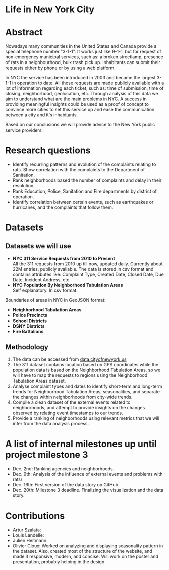 # Life in New York City

# Abstract
Nowadays many communities in the United States and Canada provide a special telephone number
"3-1-1". It works just like 9-1-1, but for request of non-emergency municipal services,
 such as: a broken streetlamp, presence of rats in a neighbourhood, bulk trash pick up.
Inhabitants can submit their requests either by phone or by using a web platform.

In NYC the service has been introduced in 2003 and became the largest 3-1-1 in operation to date.
All those requests are made publicly available with a lot of information regarding each ticket, such as:
 time of submission, time of closing, neighborhood, geolocation, etc. Through analysis of this data
 we aim to understand what are the main problems in NYC. A success in providing meaningful insights
 could be used as a proof of concept to convince more cities to set this service up and ease
 the communication between a city and it's inhabitants.

Based on our conclusions we will provide advice to the New York public service providers.

# Research questions
* Identify recurring patterns and evolution of the complaints relating to rats. Show correlation with the complaints to the Department of Sanitation.
* Rank neighborhoods based the number of complaints and delay in their resolution.
* Rank Education, Police, Sanitation and Fire departments by district of operation.
* Identify correlation between certain events, such as earthquakes or hurricanes, and the complaints that follow them.

# Datasets
## Datasets we will use
- **NYC 311 Service Requests from 2010 to Present**\
All the 311 requests from 2010 up till now, updated daily. Currently about 22M entries, publicly available.
The data is stored in csv format and contains attributes like: Complaint Type, Created Date, Closed Date, Due Date,
Incident Address, etc.
-  **NYC Population By Neighborhood Tabulation Areas**\
Self explanatory. In csv format.

Boundaries of areas in NYC in GeoJSON format:
-  **Neighborhood Tabulation Areas**
-  **Police Precincts**
-  **School Districts**
-  **DSNY Districts**
-  **Fire Battalions**

## Methodology
1. The data can be accessed from [data.cityofnewyork.us](https://data.cityofnewyork.us/)
2. The 311 dataset contains location based on GPS coordinates while the population data is based on the Neighborhood Tabulation Areas, so we will have to map the requests to regions using the Neighborhood Tabulation Areas dataset.
3. Analyse complaint types and dates to identify short-term and long-term trends for Neighborhood Tabulation Areas, seasonalities, and separate the changes within neighborhoods from city-wide trends.
4. Compile a clean dataset of the external events related to neighborhoods, and attempt to provide insights on the changes observed by relating event timestamps to our trends.
5. Provide a ranking of neighborhoods using relevant metrics that we will infer from the data analysis process.


# A list of internal milestones up until project milestone 3
- Dec. 2nd: Ranking agencies and neighborhoods.
- Dec. 9th: Analysis of the influence of external events and problems with rats/
- Dec. 16th: First version of the data story on GitHub.
- Dec. 20th: Milestone 3 deadline. Finalizing the visualization and the data story.


# Contributions
* Artur Szalata:
* Louis Landelle:
* Julien Heitmann:
* Olivier Cloux: Worked on analyzing and displaying seasonality pattern in the dataset. Also, created most of the structure of the website, and made it responsive, modern, and concise. Will work on the poster and presentation, probably helping in the design.